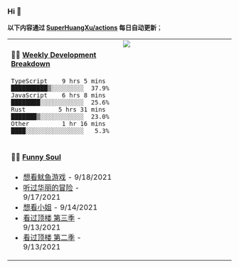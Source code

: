 
### Hi 👋

**以下内容通过 <a href="https://github.com/SuperHuangXu/SuperHuangXu/actions" target="_blank">SuperHuangXu/actions</a> 每日自动更新**；

<table width="800px">
<tr>
<td valign="top" width="50%">

#### 🏊‍♂️ <a href="https://gist.github.com/SuperHuangXu/d3e32e70ad1d22b5a3c5e8fc3c67dcc5" target="_blank">Weekly Development Breakdown</a>

```text
TypeScript    9 hrs 5 mins  ██████████▒░░░░░░░░░  37.9%
JavaScript    6 hrs 8 mins  ████████░░░░░░░░░░░░  25.6%
Rust         5 hrs 31 mins  ███████▒░░░░░░░░░░░░  23.0%
Other         1 hr 16 mins  ████░░░░░░░░░░░░░░░░   5.3%
```

</td>
<td valign="top" width="50%">
<a href="https://github.com/SuperHuangXu">
  <img align="center" src="https://github-readme-stats.vercel.app/api/top-langs/?username=SuperHuangXu&layout=compact&theme=radical" />
</a>
</td>
</tr>
<tr>
<td valign="top" width="50%">

#### 🤾‍♂️ <a href="https://www.douban.com/people/135404786/" target="_blank">Funny Soul</a>

* <a href='http://movie.douban.com/subject/34812928/' target='_blank'>想看鱿鱼游戏</a> - 9/18/2021
* <a href='https://music.douban.com/subject/1427374/' target='_blank'>听过华丽的冒险</a> - 9/17/2021
* <a href='http://movie.douban.com/subject/25977027/' target='_blank'>想看小姐</a> - 9/14/2021
* <a href='http://movie.douban.com/subject/35306372/' target='_blank'>看过顶楼 第三季</a> - 9/13/2021
* <a href='http://movie.douban.com/subject/35306371/' target='_blank'>看过顶楼 第二季</a> - 9/13/2021

</td>
</tr>
</table>
